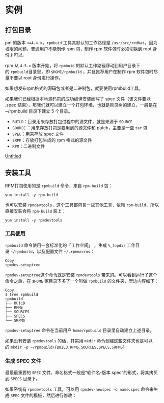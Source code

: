 # 实例

## 打包目录

pm 的版本 `<=4.4.x`，`rpmbuid` 工具其默认的工作路径是 `/usr/src/redhat`。因为权限的问题，普通用户不能制作 rpm 包，制作 rpm 软件包时必须切换到 root 身份才可以。

rpm 从 `4.5.x` 版本开始，将 `rpmbuid` 的默认工作路径移动到用户目录下的 `rpmbuild`目录里，即 `$HOME/rpmbuild` ，并且推荐用户在制作 rpm 软件包时尽量不要以 root 身份进行操作。

如果想发布rpm格式的源码包或者是二进制包，就要使用rpmbuild工具。

如果我们已经根据本地源码包的成功编译安装而写了 spec 文件（该文件要以 .spec 结束），那我们就可以建立一个打包环境，也就是目录树的建立，一般是在 ~/rpmbuild 目录下建立 5 个目录。

- `BUILD`：目录用来存放打包过程中的源文件，就是来源于 `SOURCE`
- `SOURCE` ：用来存放打包是要用到的源文件和 patch，主要是一些 `tar` 包
- `SPEC`：用来存放 spec 文件
- `SRPM`：存放打包生成的 rpm 格式的源文件
- `RPM`：二进制文件

[Untitled](https://www.notion.so/5242a7e157794dea9d6a07d0b0efe1f8)

## **安装工具**

RPM打包使用的是 `rpmbuild` 命令，来自 `rpm-build` 包：

```
yum install -y rpm-build

```

也可以安装 `rpmdevtools`，这个工具部包含一些其他工具，依赖 `rpm-build`，所以直接安装会将 `rpm-build` 装上：

```
yum install -y rpmdevtools
```

### **工具使用**

`rpmbuild` 命令使用一套标准化的「工作空间」 ，生成 `%_topdir` 工作目录 `~/rpmbuild`，以及配置文件 `~/.rpmmacros`：

```
Copy
rpmdev-setuptree

```

`rpmdev-setuptree`这个命令就是安装 `rpmdevtools` 带来的。可以看到运行了这个命令之后，在 `$HOME` 家目录下多了一个叫做 `rpmbuild` 的文件夹，里边内容如下：

```
Copy
$ tree rpmbuild
rpmbuild
├── BUILD
├── RPMS
├── SOURCES
├── SPECS
└── SRPMS

```

`rpmdev-setuptree` 命令在当前用户 `home/rpmbuild` 目录里自动建立上述目录。

如果没有安装 `rpmdevtools` 的话，其实用 `mkdir` 命令创建这些文件夹也是可以的:`mkdir -p ~/rpmbuild/{BUILD,RPMS,SOURCES,SPECS,SRPMS}`

### **生成 SPEC 文件**

最最最重要的 `SPEC` 文件，命名格式一般是“软件名-版本.spec”的形式，将其拷贝到 `SPECS` 目录下。

如果系统有 `rpmdevtools` 工具，可以用 `rpmdev-newspec -o name.spec` 命令来生成 `SPEC` 文件的模板，然后进行修改：